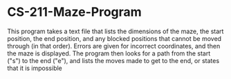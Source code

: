 # CS-211-Maze-Program
This program takes a text file that lists the dimensions of the maze, the start position, the end position, and any blocked positions
that cannot be moved through (in that order). Errors are given for incorrect coordinates, and then the maze is displayed. The program
then looks for a path from the start ("s") to the end ("e"), and lists the moves made to get to the end, or states that it is impossible
